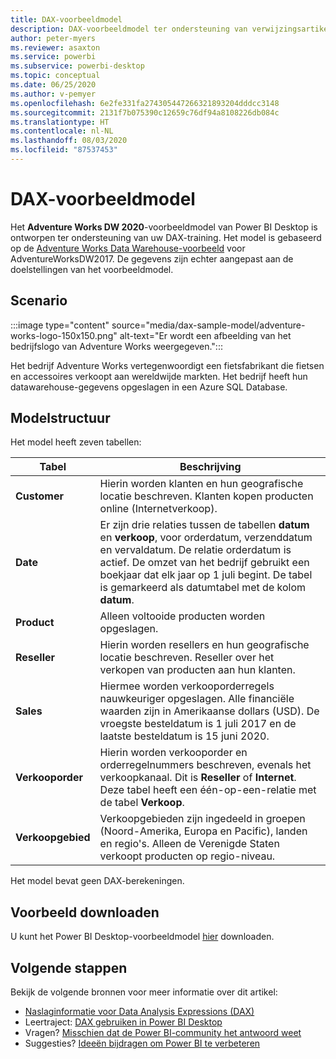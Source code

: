 ```yaml
---
title: DAX-voorbeeldmodel
description: DAX-voorbeeldmodel ter ondersteuning van verwijzingsartikelen.
author: peter-myers
ms.reviewer: asaxton
ms.service: powerbi
ms.subservice: powerbi-desktop
ms.topic: conceptual
ms.date: 06/25/2020
ms.author: v-pemyer
ms.openlocfilehash: 6e2fe331fa274305447266321893204dddcc3148
ms.sourcegitcommit: 2131f7b075390c12659c76df94a8108226db084c
ms.translationtype: HT
ms.contentlocale: nl-NL
ms.lasthandoff: 08/03/2020
ms.locfileid: "87537453"
---
```

# <a name="dax-sample-model"></a>DAX-voorbeeldmodel

Het **Adventure Works DW 2020**-voorbeeldmodel van Power BI Desktop is ontworpen ter ondersteuning van uw DAX-training. Het model is gebaseerd op de [Adventure Works Data Warehouse-voorbeeld](/sql/samples/adventureworks-install-configure#data-warehouse-downloads) voor AdventureWorksDW2017. De gegevens zijn echter aangepast aan de doelstellingen van het voorbeeldmodel.

## <a name="scenario"></a>Scenario

:::image type="content" source="media/dax-sample-model/adventure-works-logo-150x150.png" alt-text="Er wordt een afbeelding van het bedrijfslogo van Adventure Works weergegeven.":::

Het bedrijf Adventure Works vertegenwoordigt een fietsfabrikant die fietsen en accessoires verkoopt aan wereldwijde markten. Het bedrijf heeft hun datawarehouse-gegevens opgeslagen in een Azure SQL Database.

## <a name="model-structure"></a>Modelstructuur

Het model heeft zeven tabellen:

|Tabel|Beschrijving|
|-----|-------|
|**Customer**|Hierin worden klanten en hun geografische locatie beschreven. Klanten kopen producten online (Internetverkoop).|
|**Date**|Er zijn drie relaties tussen de tabellen **datum** en **verkoop**, voor orderdatum, verzenddatum en vervaldatum. De relatie orderdatum is actief. De omzet van het bedrijf gebruikt een boekjaar dat elk jaar op 1 juli begint. De tabel is gemarkeerd als datumtabel met de kolom **datum**.|
|**Product**|Alleen voltooide producten worden opgeslagen.|
|**Reseller**|Hierin worden resellers en hun geografische locatie beschreven. Reseller over het verkopen van producten aan hun klanten.|
|**Sales**|Hiermee worden verkooporderregels nauwkeuriger opgeslagen. Alle financiële waarden zijn in Amerikaanse dollars (USD). De vroegste besteldatum is 1 juli 2017 en de laatste besteldatum is 15 juni 2020.|
|**Verkooporder**|Hierin worden verkooporder en orderregelnummers beschreven, evenals het verkoopkanaal. Dit is **Reseller** of **Internet**. Deze tabel heeft een één-op-een-relatie met de tabel **Verkoop**.|
|**Verkoopgebied**|Verkoopgebieden zijn ingedeeld in groepen (Noord-Amerika, Europa en Pacific), landen en regio's. Alleen de Verenigde Staten verkoopt producten op regio-niveau.|

Het model bevat geen DAX-berekeningen.

## <a name="download-sample"></a>Voorbeeld downloaden

U kunt het Power BI Desktop-voorbeeldmodel [hier](https://aka.ms/dax-docs-sample-file) downloaden.

## <a name="next-steps"></a>Volgende stappen

Bekijk de volgende bronnen voor meer informatie over dit artikel:

- [Naslaginformatie voor Data Analysis Expressions (DAX)](/dax/)
- Leertraject: [DAX gebruiken in Power BI Desktop](https://docs.microsoft.com/learn/paths/dax-power-bi/)
- Vragen? [Misschien dat de Power BI-community het antwoord weet](https://community.powerbi.com/)
- Suggesties? [Ideeën bijdragen om Power BI te verbeteren](https://ideas.powerbi.com)

